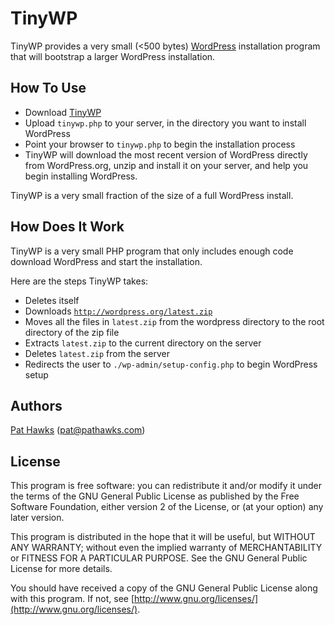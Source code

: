 # TinyWP

TinyWP provides a very small (<500 bytes) [WordPress](http://wordpress.org/) installation program that will bootstrap a larger WordPress installation.

## How To Use
  * Download [TinyWP](https://github.com/DirtySuds/TinyWP/releases/download/1.0/tinywp.php)
  * Upload `tinywp.php` to your server, in the directory you want to install WordPress
  * Point your browser to `tinywp.php` to begin the installation process
  * TinyWP will download the most recent version of WordPress directly from WordPress.org, unzip and install it on your server, and help you begin installing WordPress.

TinyWP is a very small fraction of the size of a full WordPress install.

## How Does It Work

TinyWP is a very small PHP program that only includes enough code download WordPress and start the installation.

Here are the steps TinyWP takes:

  * Deletes itself
  * Downloads [`http://wordpress.org/latest.zip`](http://wordpress.org/latest.zip)
  * Moves all the files in `latest.zip` from the wordpress directory to the root directory of the zip file
  * Extracts `latest.zip` to the current directory on the server
  * Deletes `latest.zip` from the server
  * Redirects the user to `./wp-admin/setup-config.php` to begin WordPress setup

## Authors
[Pat Hawks](httt://pathawks.com) ([pat@pathawks.com](mailto:pat@pathawks.com))

## License

This program is free software: you can redistribute it and/or modify it under the terms of the GNU General Public License as published by the Free Software Foundation, either version 2 of the License, or (at your option) any later version.

This program is distributed in the hope that it will be useful, but WITHOUT ANY WARRANTY; without even the implied warranty of MERCHANTABILITY or FITNESS FOR A PARTICULAR PURPOSE. See the GNU General Public License for more details.

You should have received a copy of the GNU General Public License along with this program. If not, see [http://www.gnu.org/licenses/](http://www.gnu.org/licenses/).

